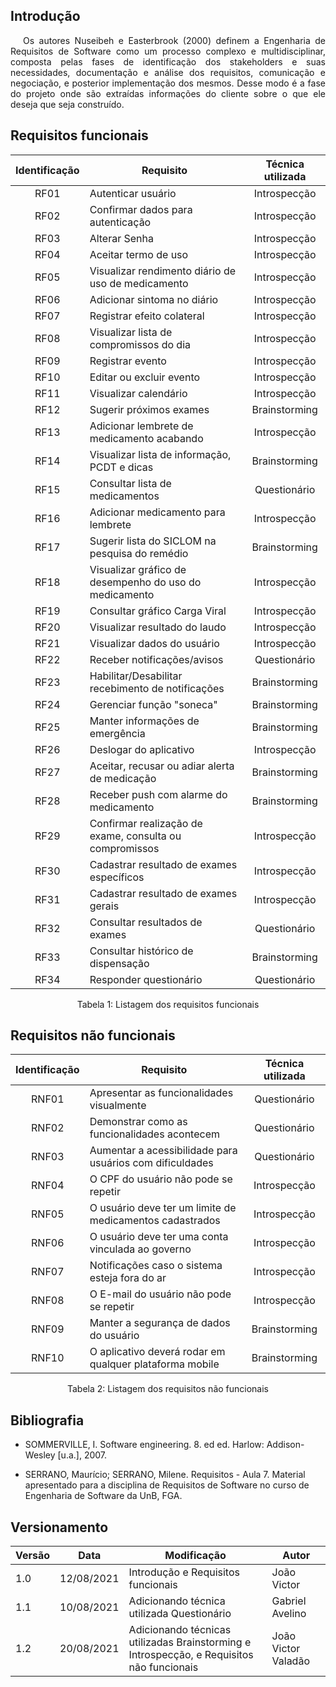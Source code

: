 ## <a>Introdução</a>

<p style="text-indent: 20px; text-align: justify">
Os autores Nuseibeh e Easterbrook (2000) definem a Engenharia de Requisitos de
Software como um processo complexo e multidisciplinar, composta pelas fases de identificação
dos stakeholders e suas necessidades, documentação e análise dos requisitos, comunicação e
negociação, e posterior implementação dos mesmos.
Desse modo é a fase do projeto onde são extraídas informações do cliente sobre o que ele deseja que seja construído.
</p>

## <a>Requisitos funcionais</a>

<center>

| Identificação | Requisito | Técnica utilizada |
| :--: |--|:--:|
| RF01 | Autenticar usuário | Introspecção |
| RF02 | Confirmar dados para autenticação | Introspecção |
| RF03 | Alterar Senha | Introspecção |
| RF04 | Aceitar termo de uso | Introspecção |
| RF05 | Visualizar rendimento diário de uso de medicamento | Introspecção |
| RF06 | Adicionar sintoma no diário | Introspecção |
| RF07 | Registrar efeito colateral | Introspecção |
| RF08 | Visualizar lista de compromissos do dia | Introspecção |
| RF09 | Registrar evento | Introspecção |
| RF10 | Editar ou excluir evento | Introspecção |
| RF11 | Visualizar calendário | Introspecção |
| RF12 | Sugerir próximos exames | Brainstorming |
| RF13 | Adicionar lembrete de medicamento acabando | Introspecção |
| RF14 | Visualizar lista de informação, PCDT e dicas| Brainstorming |
| RF15 | Consultar lista de medicamentos | Questionário |
| RF16 | Adicionar medicamento para lembrete | Introspecção |
| RF17 | Sugerir lista do SICLOM na pesquisa do remédio | Brainstorming |
| RF18 | Visualizar gráfico de desempenho do uso do medicamento | Introspecção |
| RF19 | Consultar gráfico Carga Viral| Introspecção |
| RF20 | Visualizar resultado do laudo | Introspecção |
| RF21 | Visualizar dados do usuário | Introspecção |
| RF22 | Receber notificações/avisos | Questionário |
| RF23 | Habilitar/Desabilitar recebimento de notificações | Brainstorming |
| RF24 | Gerenciar função "soneca" | Brainstorming |
| RF25 | Manter informações de emergência | Brainstorming |
| RF26 | Deslogar do aplicativo | Introspecção |
| RF27 | Aceitar, recusar ou adiar alerta de medicação | Brainstorming |
| RF28 | Receber push com alarme do medicamento | Brainstorming |
| RF29 | Confirmar realização de exame, consulta ou compromissos | Introspecção |
| RF30 | Cadastrar resultado de exames específicos | Introspecção |
| RF31 | Cadastrar resultado de exames gerais | Introspecção |
| RF32 | Consultar resultados de exames | Questionário |
| RF33 | Consultar histórico de dispensação | Brainstorming |
| RF34 | Responder questionário | Questionário |

<figcaption>Tabela 1: Listagem dos requisitos funcionais</figcaption>

</center>

## <a> Requisitos não funcionais</a>

<center>

| Identificação | Requisito | Técnica utilizada |
| :--: |--|:--:|
| RNF01 | Apresentar as funcionalidades visualmente | Questionário |
| RNF02 | Demonstrar como as funcionalidades acontecem | Questionário |
| RNF03 | Aumentar a acessibilidade para usuários com dificuldades | Questionário |
| RNF04 | O CPF do usuário não pode se repetir | Introspecção |
| RNF05 | O usuário deve ter um limite de medicamentos cadastrados | Introspecção |
| RNF06 | O usuário deve ter uma conta vinculada ao governo | Introspecção |
| RNF07 | Notificações caso o sistema esteja fora do ar | Introspecção |
| RNF08 | O E-mail do usuário não pode se repetir | Introspecção |
| RNF09 | Manter a segurança de dados do usuário | Brainstorming |
| RNF10 | O aplicativo deverá rodar em qualquer plataforma mobile | Brainstorming |

<figcaption>Tabela 2: Listagem dos requisitos não funcionais</figcaption>

</center>

## Bibliografia

- SOMMERVILLE, I. Software engineering. 8. ed ed. Harlow: Addison-Wesley [u.a.], 2007. 

- SERRANO, Maurício; SERRANO, Milene. Requisitos - Aula 7. Material apresentado para a disciplina de Requisitos de Software no curso de Engenharia de Software da UnB, FGA.

## Versionamento
| Versão | Data | Modificação | Autor |
|--|--|--|--|
| 1.0 | 12/08/2021 | Introdução e Requisitos funcionais | João Victor |
| 1.1 | 10/08/2021 | Adicionando técnica utilizada Questionário | Gabriel Avelino |
| 1.2 | 20/08/2021 | Adicionando técnicas utilizadas Brainstorming e Introspecção, e Requisitos não funcionais | João Victor Valadão |